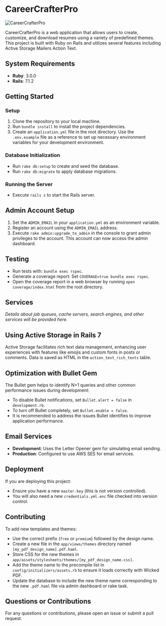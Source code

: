# CareerCrafterPro

![CareerCrafterPro](https://logo-career-crafter-pro.s3.amazonaws.com/logo.png)

CareerCrafterPro is a web application that allows users to create, customize, and download resumes using a variety of predefined themes. This project is built with Ruby on Rails and utilizes several features including Active Storage Mailers Action Text.

## System Requirements

- **Ruby**: 3.0.0
- **Rails**: 7.1.2

## Getting Started

### Setup

1. Clone the repository to your local machine.
2. Run `bundle install` to install the project dependencies.
3. Create an `application.yml` file in the root directory. Use the `.env.example` file as a reference to set up necessary environment variables for your development environment.

### Database Initialization

- Run `rake db:setup` to create and seed the database.
- Run `rake db:migrate` to apply database migrations.

### Running the Server

- Execute `rails s` to start the Rails server.

## Admin Account Setup

1. Set the `ADMIN_EMAIL` in your `application.yml` as an environment variable.
2. Register an account using the `ADMIN_EMAIL` address.
3. Execute `rake admin:upgrade_to_admin` in the console to grant admin privileges to the account. This account can now access the admin dashboard.

## Testing

- Run tests with: `bundle exec rspec`.
- Generate a coverage report: Set `COVERAGE=true bundle exec rspec`.
- Open the coverage report in a web browser by running `open coverage/index.html` from the root directory.

## Services

_Details about job queues, cache servers, search engines, and other services will be provided here._

## Using Active Storage in Rails 7

Active Storage facilitates rich text data management, enhancing user experiences with features like emojis and custom fonts in posts or comments. Data is saved as HTML in the `action_text_rich_texts` table.

## Optimization with Bullet Gem

The Bullet gem helps to identify N+1 queries and other common performance issues during development:

- To disable Bullet notifications, set `Bullet.alert = false` in `development.rb`.
- To turn off Bullet completely, set `Bullet.enable = false`.
- It is recommended to address the issues Bullet identifies to improve application performance.

## Email Services

- **Development**: Uses the Letter Opener gem for simulating email sending.
- **Production**: Configured to use AWS SES for email services.

## Deployment

If you are deploying this project:

- Ensure you have a new `master.key` (this is not version controlled).
- You will also need a new `credentials.yml.enc` file checked into version control.

## Contributing

To add new templates and themes:

- Use the correct prefix (`free` or `premium`) followed by the design name.
- Create a new file in the `app/views/themes` directory named `[my_pdf_design_name].pdf.haml`.
- Store CSS for the new themes in `app/assets/stylesheets/themes/[my_pdf_design_name.css]`.
- Add the theme name to the precompile list in `config/initializers/assets.rb` to ensure it loads correctly with Wicked PDF.
- Update the database to include the new theme name corresponding to the new `.pdf.haml` file via admin dashboard or rake task.

## Questions or Contributions

For any questions or contributions, please open an issue or submit a pull request.
